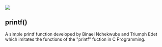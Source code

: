 ![](https://paperbun.org/content/images/size/w600/2021/08/printf_example.png)

## printf()

A simple printf function developed by Binael Nchekwube and Triumph Edet which imitates the functions of the "printf" fuction in C Programming. 
